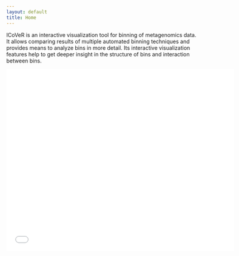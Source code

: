 ```yaml
---
layout: default
title: Home
---
```


ICoVeR is an interactive visualization tool for binning of metagenomics data.
It allows comparing results of multiple automated binning techniques and provides means to analyze bins in more detail.
Its interactive visualization features help to get deeper insight in the structure of bins and interaction between bins.

<iframe style="display:block; margin: 0 auto;"
  width="600" height="480" frameborder="0" 
  src="//www.youtube.com/embed/59ZDtmP8ZjA?vq=hd720"
  allowfullscreen></iframe>
